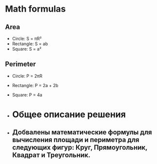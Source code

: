 # Math formulas
## Area
- Circle: S = πR²
- Rectangle: S = ab
- Square: S = a²

## Perimeter
- Circle: P = 2πR
- Rectangle: P = 2a + 2b
- Square: P = 4a

- # Общее описание решения
- ## Добвалены математические формулы для вычисления площади и периметра для следующих фигур: Круг, Прямоугольник, Квадрат и Треугольник.
